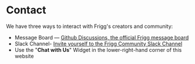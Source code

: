 # Contact

We have three ways to interact with Frigg's creators and community:



* Message Board — [Github Discussions, the official Frigg message board](https://github.com/frigg/frigg/discussions)
* Slack Channel- [Invite yourself to the Frigg Community Slack Channel](https://friggframework.org/#contact)
* Use the "**Chat with Us**" Widget in the lower-right-hand corner of this website

